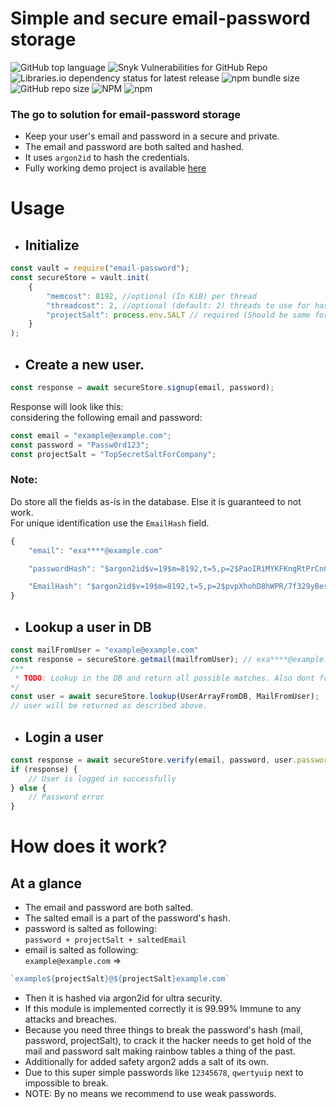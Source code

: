 # Simple and secure email-password storage

![GitHub top language](https://img.shields.io/github/languages/top/Ashwin-droid/simple-and-secure-password-storage)
![Snyk Vulnerabilities for GitHub Repo](https://img.shields.io/snyk/vulnerabilities/github/Ashwin-droid/simple-and-secure-password-storage)
![Libraries.io dependency status for latest release](https://img.shields.io/librariesio/release/npm/email-password)
![npm bundle size](https://img.shields.io/bundlephobia/min/email-password)
![GitHub repo size](https://img.shields.io/github/repo-size/Ashwin-droid/simple-and-secure-password-storage)
![NPM](https://img.shields.io/npm/l/email-password)
![npm](https://img.shields.io/npm/v/email-password)

### The go to solution for email-password storage
* Keep your user's email and password in a secure and private.   
* The email and password are both salted and hashed.   
* It uses `argon2id` to hash the credentials.  
* Fully working demo project is available [here](https://github.com/Ashwin-droid/Test-code-for-email-password)   
     
# Usage
* ## Initialize
```js
const vault = require("email-password");
const secureStore = vault.init(
    {
        "memcost": 8192, //optional (In KiB) per thread
        "threadcost": 2, //optional (default: 2) threads to use for hashing.
        "projectSalt": process.env.SALT // required (Should be same for the project)
    }
);
```
* ## Create a new user.
```js
const response = await secureStore.signup(email, password);
```
Response will look like this:   
considering the following email and password:   
```js
const email = "example@example.com";
const password = "Passw0rd123";
const projectSalt = "TopSecretSaltForCompany";
```
### Note:   
Do store all the fields as-is in the database. Else it is guaranteed to not work.   
For unique identification use the `EmailHash` field.
```js
{
    "email": "exa****@example.com"

    "passwordHash": "$argon2id$v=19$m=8192,t=5,p=2$PaoIRiMYKFKngRtPrCnCPcQwWm66/ybey3wY3GcfBdZqwHx5$Y8Hu/IQXFVohnFIJ70+Ve/ZynKS2E1XijxicX1L8uN2yoJeo",

    "EmailHash": "$argon2id$v=19$m=8192,t=5,p=2$pvpXhohD8hWPR/7f329yBes3s0JjFMM2yVFo34z6zd8aYe3Q$aVC0OwINXU7xi3J5bIO8jHZKXq3Q6f3nZ7ZjVRZrhM1qXzSs"
}   
```
* ## Lookup a user in DB
```js
const mailFromUser = "example@example.com"
const response = secureStore.getmail(mailfromUser); // exa****@example.com
/**
 * TODO: Lookup in the DB and return all possible matches. Also dont forget to check wether the user exists or not.
*/
const user = await secureStore.lookup(UserArrayFromDB, MailFromUser);
// user will be returned as described above.
```
* ## Login a user
```js
const response = await secureStore.verify(email, password, user.passwordHash);
if (response) {
    // User is logged in successfully
} else {
    // Password error
}
```

# How does it work?
## At a glance
* The email and password are both salted.
* The salted email is a part of the password's hash.
* password is salted as following:   
`password + projectSalt + saltedEmail`
* email is salted as following:   
`example@example.com` => 
```js
`example${projectSalt}@${projectSalt}example.com`
```
* Then it is hashed via argon2id for ultra security.
* If this module is implemented correctly it is 99.99% Immune to any attacks and breaches.
* Because you need three things to break the password's hash (mail, password, projectSalt), to crack it the hacker needs to get hold of the mail and password salt making rainbow tables a thing of the past.
* Additionally for added safety argon2 adds a salt of its own.
* Due to this super simple passwords like `12345678`, `qwertyuip` next to impossible to break.
* NOTE: By no means we recommend to use weak passwords.